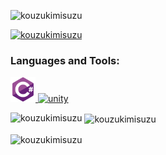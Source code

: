 <p align="left"> <img src="https://komarev.com/ghpvc/?username=kouzukimisuzu&label=Profile%20views&color=0e75b6&style=flat" alt="kouzukimisuzu" /> </p>

<p align="left"> <a href="https://github.com/ryo-ma/github-profile-trophy"><img src="https://github-profile-trophy.vercel.app/?username=kouzukimisuzu" alt="kouzukimisuzu" /></a> </p>
<p align="left">
</p>

<h3 align="left">Languages and Tools:</h3>
<p align="left"> <a href="https://www.w3schools.com/cs/" target="_blank" rel="noreferrer"> <img src="https://raw.githubusercontent.com/devicons/devicon/master/icons/csharp/csharp-original.svg" alt="csharp" width="40" height="40"/> </a> <a href="https://unity.com/" target="_blank" rel="noreferrer"> <img src="https://www.vectorlogo.zone/logos/unity3d/unity3d-icon.svg" alt="unity" width="40" height="40"/> </a> </p>

<p><img align="left" src="https://github-readme-stats.vercel.app/api/top-langs?username=tsuyoshiusugi&show_icons=true&locale=en&layout=compact" alt="kouzukimisuzu" /></p>

<p>&nbsp;<img align="center" src="https://github-readme-stats.vercel.app/api?username=kouzukimisuzu&show_icons=true&locale=en" alt="kouzukimisuzu" /></p>
<p><img align="center" src="https://github-readme-streak-stats.herokuapp.com/?user=kouzukimisuzu&" alt="kouzukimisuzu" /></p>
